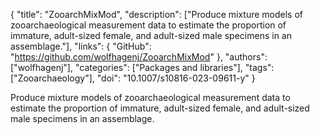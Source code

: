 {
  "title": "ZooarchMixMod",
  "description": ["Produce mixture models of zooarchaeological measurement data to estimate the proportion of immature, adult-sized female, and adult-sized male specimens in an assemblage."],
  "links": {
    "GitHub": "https://github.com/wolfhagenj/ZooarchMixMod"
  },
  "authors": ["wolfhagenj"],
  "categories": ["Packages and libraries"],
  "tags": ["Zooarchaeology"],
  "doi": "10.1007/s10816-023-09611-y"
}

<!-- Generated by csv2md.R – do not edit by hand -->

Produce mixture models of zooarchaeological measurement data to estimate the proportion of immature, adult-sized female, and adult-sized male specimens in an assemblage.